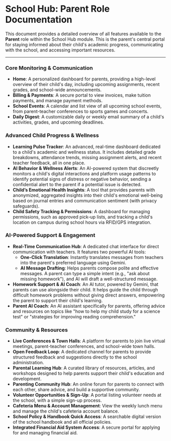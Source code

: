 # School Hub: Parent Role Documentation

This document provides a detailed overview of all features available to the **Parent** role within the School Hub module. This is the parent's central portal for staying informed about their child's academic progress, communicating with the school, and accessing important resources.

---

### Core Monitoring & Communication

-   **Home**: A personalized dashboard for parents, providing a high-level overview of their child's day, including upcoming assignments, recent grades, and school-wide announcements.
-   **Billing & Payments**: A secure portal to view invoices, make tuition payments, and manage payment methods.
-   **School Events**: A calendar and list view of all upcoming school events, from parent-teacher conferences to sports games and concerts.
-   **Daily Digest**: A customizable daily or weekly email summary of a child's activities, grades, and upcoming deadlines.

### Advanced Child Progress & Wellness

-   **Learning Pulse Tracker**: An advanced, real-time dashboard dedicated to a child's academic and wellness status. It includes detailed grade breakdowns, attendance trends, missing assignment alerts, and recent teacher feedback, all in one place.
-   **AI Behavior & Wellness Alerts**: An AI-powered system that discreetly monitors a child's digital interactions and platform usage patterns to identify potential signs of distress or negative behavior, sending a confidential alert to the parent if a potential issue is detected.
-   **Child’s Emotional Health Insights**: A tool that provides parents with anonymized, aggregated insights into their child's emotional well-being based on journal entries and communication sentiment (with privacy safeguards).
-   **Child Safety Tracking & Permissions**: A dashboard for managing permissions, such as approved pick-up lists, and tracking a child's location on campus during school hours via RFID/GPS integration.

### AI-Powered Support & Engagement

-   **Real-Time Communication Hub**: A dedicated chat interface for direct communication with teachers. It features two powerful AI tools:
    -   **One-Click Translation**: Instantly translates messages from teachers into the parent's preferred language using Gemini.
    -   **AI Message Drafting**: Helps parents compose polite and effective messages. A parent can type a simple intent (e.g., "ask about missing homework"), and AI will draft a well-structured message.
-   **Homework Support & AI Coach**: An AI tutor, powered by Gemini, that parents can use alongside their child. It helps guide the child through difficult homework problems without giving direct answers, empowering the parent to support their child's learning.
-   **Parent AI Coach**: An AI assistant specifically for parents, offering advice and resources on topics like "how to help my child study for a science test" or "strategies for improving reading comprehension."

### Community & Resources

-   **Live Conferences & Town Halls**: A platform for parents to join live virtual meetings, parent-teacher conferences, and school-wide town halls.
-   **Open Feedback Loop**: A dedicated channel for parents to provide structured feedback and suggestions directly to the school administration.
-   **Parental Learning Hub**: A curated library of resources, articles, and workshops designed to help parents support their child's education and development.
-   **Parenting Community Hub**: An online forum for parents to connect with each other, share advice, and build a supportive community.
-   **Volunteer Opportunities & Sign-Up**: A portal listing volunteer needs at the school, with a simple sign-up process.
-   **Cafeteria Menu & Account Management**: View the weekly lunch menu and manage the child's cafeteria account balance.
-   **School Policy & Handbook Quick Access**: A searchable digital version of the school handbook and all official policies.
-   **Integrated Financial Aid System Access**: A secure portal for applying for and managing financial aid.
